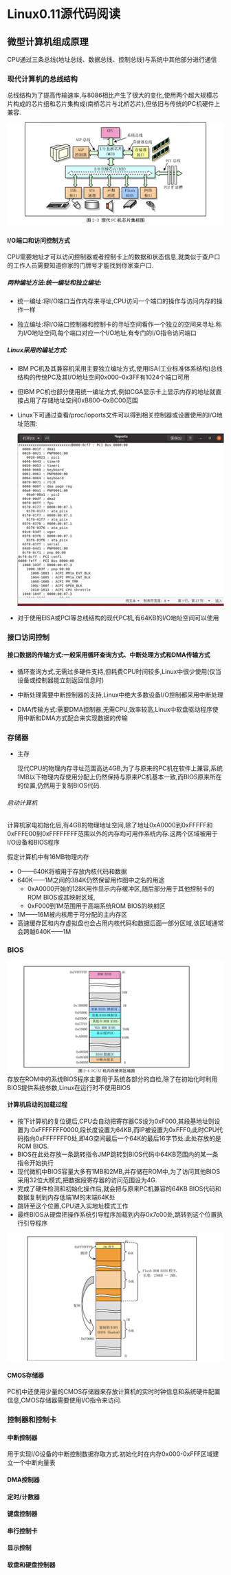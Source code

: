 #  Linux0.11源代码阅读

## 微型计算机组成原理

CPU通过三条总线(地址总线、数据总线、控制总线)与系统中其他部分进行通信

### 现代计算机的总线结构

总线结构为了提高传输速率,与8086相比产生了很大的变化,使用两个超大规模芯片构成的芯片组和芯片集构成(南桥芯片与北桥芯片),但依旧与传统的PC机硬件上兼容.

![总线结构](%E7%B4%A0%E6%9D%90/%E6%80%BB%E7%BA%BF%E7%BB%93%E6%9E%84.jpg)

#### I/O端口和访问控制方式

CPU需要地址才可以访问控制器或者控制卡上的数据和状态信息,就类似于查户口的工作人员需要知道你家的门牌号才能找到你家查户口.

##### 两种编址方法:统一编址和独立编址:

+ 统一编址:将I/O端口当作内存来寻址,CPU访问一个端口的操作与访问内存的操作一样

+ 独立编址:将I/O端口控制器和控制卡的寻址空间看作一个独立的空间来寻址.称为I/O地址空间,每个端口对应一个I/O地址,有专门的I/O指令访问端口

##### Linux采用的编址方式:

+ IBM PC机及其兼容机采用主要独立编址方式,使用ISA(工业标准体系结构)总线结构的传统PC及其I/O地址空间0x000–0x3FF有1024个端口可用

+ 但IBM  PC机也部分使用统一编址方式,例如CGA显示卡上显示内存的地址就直接占用了存储地址空间0xB800–0xBC00范围

+ Linux下可通过查看/proc/ioports文件可以得到相关控制器或设置使用的I/O地址范围:

  ![I:O端口](%E7%B4%A0%E6%9D%90/I:O%E7%AB%AF%E5%8F%A3.JPG)

+ 对于使用EISA或PCI等总线结构的现代PC机,有64KB的I/O地址空间可以使用

### 接口访问控制

#### 接口数据的传输方式:一般采用循环查询方式、中断处理方式和DMA传输方式

+ 循环查询方式,无需过多硬件支持,但耗费CPU时间较多,Linux中很少使用(仅当设备或控制器能立刻返回信息时)

+ 中断处理需要中断控制器的支持,Linux中绝大多数设备I/O控制都采用中断处理

+ DMA传输方式:需要DMA控制器,无需CPU,效率较高,Linux中软盘驱动程序使用中断和DMA方式配合来实现数据的传输

### 存储器

+ 主存

  现代CPU的物理内存寻址范围高达4GB,为了与原来的PC机在软件上兼容,系统1MB以下物理内存使用分配上仍然保持与原来PC机基本一致,而BIOS原来所在的位置,仍然用于复制BIOS代码.

###### 启动计算机

计算机家电初始化后,有4GB的物理地址空间,除了地址0xA0000到0xFFFFF和0xFFFE00到0xFFFFFFFF范围以外的内存均可用作系统内存.这两个区域被用于I/O设备和BIOS程序

假定计算机中有16MB物理内存

+ 0——640K将被用于存放内核代码和数据
+ 640K——1M之间的384K仍然保留用作图中之名的用途
  + 0xA0000开始的128K用作显示内存缓冲区,随后部分用于其他控制卡的ROM BIOS或其映射区域,
  + 0xF000到1M范围用于高端系统ROM BIOS的映射区
+ 1M——16M被内核用于可分配的主内存区
+ 高速缓存区和内存虚拟盘也会占用内核代码和数据后面一部分区域,该区域通常会跨越640K——1M

### BIOS

![BIOS](%E7%B4%A0%E6%9D%90/BIOS.jpg)存放在ROM中的系统BIOS程序主要用于系统各部分的自检,除了在初始化时利用BIOS提供系统参数,Linux在运行时不使用BIOS

#### 计算机启动的加载过程

+ 按下计算机的复位键后,CPU会自动把寄存器CS设为0xF000,其段基地址则设置为:0xFFFFFFF0000,段长度设置为64KB,而IP被设置为0xFFF0​,此时CPU代码指向0xFFFFFFF0处,即4G空间最后一个64K的最后16字节处.此处存放的是ROM BIOS.
+ BIOS在此处存放一条跳转指令JMP跳转到BIOS代码中64KB范围内的某一条指令开始执行
+ 现代微机中BIOS容量大多有1MB和2MB,并存储在ROM中,为了访问其他BIOS采用32位大模式,把数据段寄存器的访问范围设为4G.
+ 完成了硬件检测和初始化操作后,就会把与原来PC机兼容的64KB BIOS代码和数据复制到内存低端1M的末端64K处
+ 跳转至这个位置,CPU进入实地址模式工作
+ 最终BIOS从硬盘把操作系统引导程序加载到内存0x7c00处,跳转到这个位置执行引导程序

![计算机启动](%E7%B4%A0%E6%9D%90/%E8%AE%A1%E7%AE%97%E6%9C%BA%E5%90%AF%E5%8A%A8.jpg)

####  CMOS存储器

PC机中还使用少量的CMOS存储器来存放计算机的实时时钟信息和系统硬件配置信息,CMOS存储器需要使用I/O指令来访问.

###  控制器和控制卡

#### 中断控制器

用于实现I/O设备的中断控制数据存取方式.初始化时在内存0x000-0xFFF区域建立一个中断向量表

#### DMA控制器

#### 定时/计数器

#### 键盘控制器

#### 串行控制卡

#### 显示控制

#### 软盘和硬盘控制器



